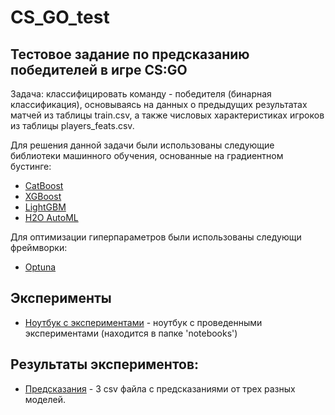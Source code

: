 # CS_GO_test
## Тестовое задание по предсказанию победителей в игре CS:GO

Задача: классифицировать команду - победителя (бинарная классификация), основываясь на данных о предыдущих результатах матчей из таблицы train.csv, а также числовых характеристиках игроков из таблицы players_feats.csv.

Для решения данной задачи были использованы следующие библиотеки машинного обучения, основанные на градиентном бустинге:

- [CatBoost](https://catboost.ai/)
- [XGBoost](https://xgboost.readthedocs.io/en/stable/)
- [LightGBM](https://lightgbm.readthedocs.io/en/latest/pythonapi/lightgbm.LGBMClassifier.html)
- [H2O AutoML](https://docs.h2o.ai/h2o/latest-stable/h2o-docs/automl.html)

Для оптимизации гиперпараметров были использованы следующи фреймворки:

- [Optuna](https://optuna.org/)

## Эксперименты
- [Ноутбук с экспериментами](https://github.com/kikikita/CS_GO_test/blob/main/notebooks/cs_go_contest.ipynb) - ноутбук c проведенными экспериментами (находится в папке 'notebooks')

## Результаты экспериментов:
- [Предсказания](https://github.com/kikikita/CS_GO_test/tree/main/predictions) - 3 csv файла с предсказаниями от трех разных моделей.
